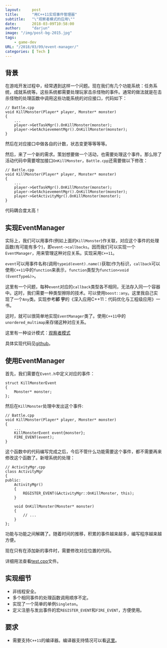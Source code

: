 ```yaml
---
layout:     post
title:      "用C++11实现事件管理器"
subtitle:   "\"观察者模式的应用\""
date:       2018-03-09T10:58:00
author:     "darjun"
image: "/img/post-bg-2015.jpg"
tags:
    - game-dev
URL: "/2018/03/09/event-manager/"
categories: [ Tech ]
---
```


## 背景
在游戏开发过程中，经常遇到这样一个问题。现在我们有几个功能系统：任务系统，成就系统等。这些系统都需要处理玩家击杀怪物的事件。通常的做法就是在击杀怪物的处理函数中调用这些功能系统的对应接口，代码如下：
```
// Battle.cpp
void KillMonster(Player* player, Monster* monster)
{
    ...
    player->GetTaskMgr().OnKillMonster(monster);
    player->GetAchievementMgr().OnKillMonster(monster);
}
```

然后在对应接口中做各自的计数，状态变更等等等等。

然后，来了一个新的需求。策划想要做一个活动，也需要处理这个事件。那么除了活动代码中需要增加接口`OnKillMonster`，`Battle.cpp`还需要做以下修改：
```
// Battle.cpp
void KillMonster(Player* player, Monster* monster)
{
    ...
    player->GetTaskMgr().OnKillMonster(monster);
    player->GetAchievementMgr().OnKillMonster(monster);
    player->GetActivityMgr().OnKillMonster(monster);
}
```

代码耦合度太高！

## 实现EventManager
实际上，我们可以用事件(例如上面的`KillMonster`)作关联，对应这个事件的处理函数(有可能有多个)，即`event->callbacks`。因而我们可以实现一个`EventManager`，用来管理这种对应关系。实现采用`C++11`。

`event`可以用事件名称(调用`typeid(event).name()`获取)作为标识，`callback`可以使用`C++11`中的`function`来表示，`function`类型为`function<void (EventType&)>`。

这里有一个问题，每种`event`对应的`callback`类型各不相同，无法存入同一个容器中。这时，我们需要一种类型擦除的技术。可以使用`boost::any`。这里我自己实现了一个`Any`类。实现参考**祁 宇**的《深入应用C++11：代码优化与工程级应用》一书。

这时，就可以很简单地实现`EventManager`类了。使用`C++11`中的`unordered_multimap`来存储这种对应关系。

这里有一种设计模式：[观察者模式][1]

具体实现代码见[github][2]。

## 使用EventManager

首先，我们需要在`Event.h`中定义对应的事件：
```
struct KillMonsterEvent
{
    Monster* monster;
};
```

然后在`KillMonster`处理中发出这个事件:
```
// Battle.cpp
void KillMonster(Player* player, Monster* monster)
{
    ...
    KillMonsterEvent event{monster};
    FIRE_EVENT(event);
}
```

这个函数中的代码编写完成之后，今后不管什么功能需要这个事件，都不需要再来修改这个函数了。新增系统的处理：
```
// ActivityMgr.cpp
class ActivityMgr
{
public:
    ActivityMgr()
    {
        REGISTER_EVENT(&ActivityMgr::OnKillMonster, this);
    }

    void OnKillMonster(Monster* monster)
    {
        // ...
    }
};
```

功能与功能之间解耦了。随着时间的推移，积累的事件越来越多，编写程序越来越方便。

现在只有在添加新的事件时，需要修改对应位置的代码。

详细用法查看[test.cpp][3]文件。

## 实现细节

* 非线程安全。
* 多个相同事件的处理函数调用顺序不定。
* 实现了一个简单的单例`Singleton`。
* 定义注册与发出事件的宏`REGISTER_EVENT`和`FIRE_EVENT`，方便使用。

## 要求

* 需要支持`C++11`的编译器。编译器支持情况可以看[这里][4]。

[1]: https://zh.wikipedia.org/zh-hans/%E8%A7%82%E5%AF%9F%E8%80%85%E6%A8%A1%E5%BC%8F
[2]: https://github.com/darjun/event-manager
[3]: https://github.com/darjun/event-manager/blob/master/test.cpp
[4]: http://zh.cppreference.com/w/cpp/compiler_support